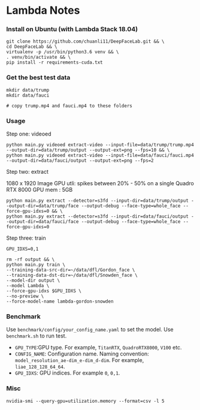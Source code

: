 # Lambda Notes

### Install on Ubuntu (with Lambda Stack 18.04)

```
git clone https://github.com/chuanli11/DeepFaceLab.git && \
cd DeepFaceLab && \
virtualenv -p /usr/bin/python3.6 venv && \
. venv/bin/activate && \
pip install -r requirements-cuda.txt
```

### Get the best test data

```
mkdir data/trump
mkdir data/fauci

# copy trump.mp4 and fauci.mp4 to these folders
```

### Usage

Step one: videoed

```
python main.py videoed extract-video --input-file=data/trump/trump.mp4 --output-dir=data/trump/output --output-ext=png --fps=10 && \
python main.py videoed extract-video --input-file=data/fauci/fauci.mp4 --output-dir=data/fauci/output --output-ext=png --fps=2
```

Step two: extract

1080 x 1920 Image
GPU utli: spikes between 20% - 50% on a single Quadro RTX 8000
GPU mem : 5GB

```
python main.py extract --detector=s3fd --input-dir=data/trump/output --output-dir=data/trump/face --output-debug --face-type=whole_face --force-gpu-idxs=0 && \
python main.py extract --detector=s3fd --input-dir=data/fauci/output --output-dir=data/fauci/face --output-debug --face-type=whole_face --force-gpu-idxs=0
```

Step three: train

```
GPU_IDXS=0,1

rm -rf output && \
python main.py train \
--training-data-src-dir=~/data/dfl/Gordon_face \
--training-data-dst-dir=~/data/dfl/Snowden_face \
--model-dir output \
--model Lambda \
--force-gpu-idxs $GPU_IDXS \
--no-preview \
--force-model-name lambda-gordon-snowden
```

### Benchmark

Use `benchmark/config/your_config_name.yaml` to set the model. Use `benchmark.sh` to run test.

- `GPU_TYPE`:GPU type. For example, `TitanRTX`, `QuadroRTX8000`, `V100` etc.
- `CONFIG_NAME`: Configuration name. Naming convention: `model_resolution_ae-dim_e-dim_d-dim`. For example, `liae_128_128_64_64`.
- `GPU_IDXS`: GPU indices. For example `0`, `0,1`.


### Misc

```
nvidia-smi --query-gpu=utilization.memory --format=csv -l 5
```